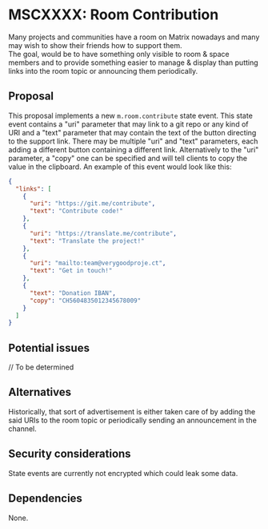 # MSCXXXX: Room Contribution

Many projects and communities have a room on Matrix nowadays and many may wish to show their friends how to support them.  
The goal, would be to have something only visible to room & space members and to provide something easier to manage & display than putting links into the room topic or announcing them periodically.

## Proposal

This proposal implements a new `m.room.contribute` state event. This state event contains a "uri" parameter that may link to a git repo or any kind of URI and a "text" parameter that may contain the text of the button directing to the support link. There may be multiple "uri" and "text" parameters, each adding a different button containing a different link. Alternatively to the "uri" parameter, a "copy" one can be specified and will tell clients to copy the value in the clipboard.
An example of this event would look like this:

```json
{
  "links": [
    {
      "uri": "https://git.me/contribute",
      "text": "Contribute code!"
    },
    {
      "uri": "https://translate.me/contribute",
      "text": "Translate the project!"
    },
    {
      "uri": "mailto:team@verygoodproje.ct",
      "text": "Get in touch!"
    },
    {
      "text": "Donation IBAN",
      "copy": "CH5604835012345678009"
    }
  ]
}
```

## Potential issues

// To be determined

## Alternatives

Historically, that sort of advertisement is either taken care of by adding the said URIs to the room topic or periodically sending an announcement in the channel.

## Security considerations

State events are currently not encrypted which could leak some data.

## Dependencies

None.
